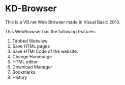 # KD-Browser

This is a VB.net Web Browser made in Visual Basic 2010.

This WebBrowser has the following features:
1. Tabbed Webview
2. Save HTML pages
3. Save HTMl Code of the website.
4. Change Homepage
5. HTML editor
6. Download Manager
7. Bookmarks
8. History

